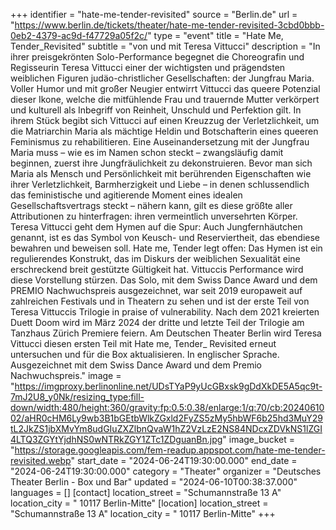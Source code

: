 +++
identifier = "hate-me-tender-revisited"
source = "Berlin.de"
url = "https://www.berlin.de/tickets/theater/hate-me-tender-revisited-3cbd0bbb-0eb2-4379-ac9d-f47729a05f2c/"
type = "event"
title = "Hate Me, Tender_Revisited"
subtitle = "von und mit Teresa Vittucci"
description = "In ihrer preisgekrönten Solo-Performance begegnet die Choreografin und Regisseurin Teresa Vittucci einer der wichtigsten und prägendsten weiblichen Figuren judäo-christlicher Gesellschaften: der Jungfrau Maria.
Voller Humor und mit großer Neugier entwirrt Vittucci das queere  Potenzial dieser Ikone, welche die mitfühlende Frau und trauernde  Mutter verkörpert und kulturell als Inbegriff von Reinheit, Unschuld  und Perfektion gilt. In ihrem Stück begibt sich Vittucci auf einen  Kreuzzug der Verletzlichkeit, um die Matriarchin Maria als mächtige  Heldin und Botschafterin eines queeren Feminismus zu rehabilitieren.
Eine Auseinandersetzung mit der Jungfrau Maria muss – wie es im Namen  schon steckt – zwangsläufig damit beginnen, zuerst ihre  Jungfräulichkeit zu dekonstruieren. Bevor man sich Maria als Mensch und  Persönlichkeit mit berührenden Eigenschaften wie ihrer  Verletzlichkeit, Barmherzigkeit und Liebe – in denen schlussendlich das  feministische und agitierende Moment eines idealen Gesellschaftsvertrags  steckt – nähern kann, gilt es diese größte aller Attributionen zu  hinterfragen: ihren vermeintlich unversehrten Körper.
Teresa Vittucci geht dem Hymen auf die Spur: Auch Jungfernhäutchen  genannt, ist es das Symbol von Keusch- und Reserviertheit, das ebendiese  bewahren und beweisen soll. Hate me, Tender legt offen: Das  Hymen ist ein regulierendes Konstrukt, das im Diskurs der weiblichen  Sexualität eine erschreckend breit gestützte Gültigkeit hat.  Vittuccis Performance wird diese Vorstellung stürzen.
Das Solo, mit dem Swiss Dance Award und dem PREMIO Nachwuchspreis  ausgezeichnet, war seit 2019 europaweit auf zahlreichen Festivals und in  Theatern zu sehen und ist der erste Teil von Teresa Vittuccis Trilogie in praise of vulnerability.  Nach dem 2021 kreierten Duett Doom wird im März 2024 der dritte und  letzte Teil der Trilogie am Tanzhaus Zürich Premiere feiern. Am  Deutschen Theater Berlin wird Teresa Vittucci diesen ersten Teil mit Hate me, Tender_ Revisited erneut untersuchen und für die Box aktualisieren.
In englischer Sprache.
Ausgezeichnet mit dem Swiss Dance Award und dem Premio Nachwuchspreis."
image = "https://imgproxy.berlinonline.net/UDsTYaP9yUcGBxsk9gDdXkDE5A5qc9t-7mJ2U8_y0Nk/resizing_type:fill-down/width:480/height:360/gravity:fp:0.5:0.38/enlarge:1/q:70/cb:2024061002/aHR0cHM6Ly9wb3B1bGEtbWlkZGxld2FyZS5zMy5hbWF6b25hd3MuY29tL2JkZS1jbXMvYm8udGIuZXZlbnQvaW1hZ2VzLzE2NS84NDcxZDVkNS1lZGI4LTQ3ZGYtYjdhNS0wNTRkZGY1ZTc1ZDguanBn.jpg"
image_bucket = "https://storage.googleapis.com/fem-readup.appspot.com/hate-me-tender-revisited.webp"
start_date = "2024-06-24T19:30:00.000"
end_date = "2024-06-24T19:30:00.000"
category = "Theater"
organizer = "Deutsches Theater Berlin - Box und Bar"
updated = "2024-06-10T00:38:37.000"
languages = []
[contact]
location_street = "Schumannstraße 13 A"
location_city = " 10117 Berlin-Mitte"
[location]
location_street = "Schumannstraße 13 A"
location_city = " 10117 Berlin-Mitte"
+++
